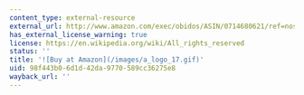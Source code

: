 ```yaml
---
content_type: external-resource
external_url: http://www.amazon.com/exec/obidos/ASIN/0714680621/ref=nosim/mitopencourse-20
has_external_license_warning: true
license: https://en.wikipedia.org/wiki/All_rights_reserved
status: ''
title: '![Buy at Amazon](/images/a_logo_17.gif)'
uid: 98f443b0-6d1d-42da-9770-589cc36275e8
wayback_url: ''
---
```

